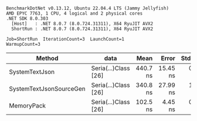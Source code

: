 ```

BenchmarkDotNet v0.13.12, Ubuntu 22.04.4 LTS (Jammy Jellyfish)
AMD EPYC 7763, 1 CPU, 4 logical and 2 physical cores
.NET SDK 8.0.303
  [Host]   : .NET 8.0.7 (8.0.724.31311), X64 RyuJIT AVX2
  ShortRun : .NET 8.0.7 (8.0.724.31311), X64 RyuJIT AVX2

Job=ShortRun  IterationCount=3  LaunchCount=1  
WarmupCount=3  

```
| Method                  | data                 | Mean     | Error    | StdDev  | Min      | Max      | Gen0   | Allocated |
|------------------------ |--------------------- |---------:|---------:|--------:|---------:|---------:|-------:|----------:|
| SystemTextJson          | Seria(...)Class [26] | 440.7 ns | 15.45 ns | 0.85 ns | 440.2 ns | 441.7 ns | 0.0038 |     328 B |
| SystemTextJsonSourceGen | Seria(...)Class [26] | 340.8 ns | 27.99 ns | 1.53 ns | 339.6 ns | 342.5 ns | 0.0043 |     368 B |
| MemoryPack              | Seria(...)Class [26] | 102.5 ns |  4.45 ns | 0.24 ns | 102.2 ns | 102.6 ns | 0.0014 |     128 B |
